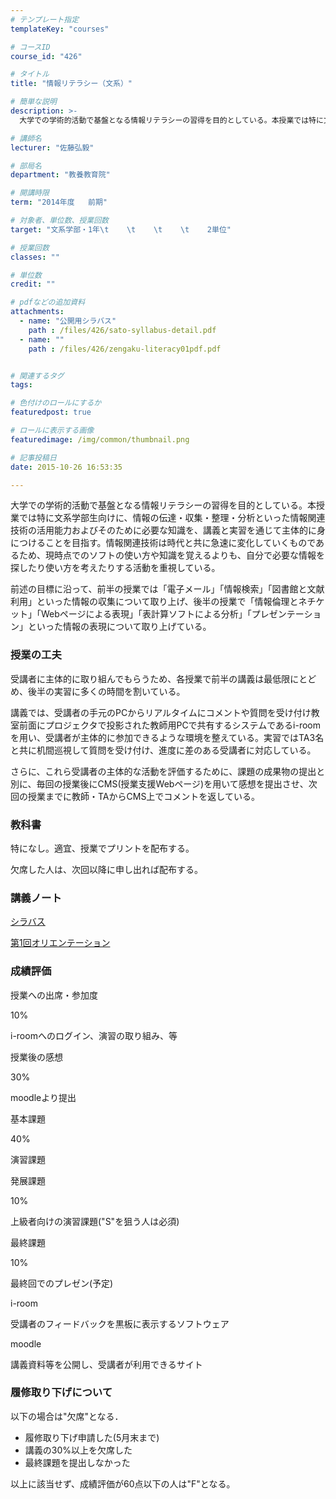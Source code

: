 ```yaml
---
# テンプレート指定
templateKey: "courses"

# コースID
course_id: "426"

# タイトル
title: "情報リテラシー（文系）"

# 簡単な説明
description: >-
  大学での学術的活動で基盤となる情報リテラシーの習得を目的としている。本授業では特に文系学部生向けに、情報の伝達・収集・整理・分析といった情報関連技術の活用能力およびそのために必要な知識を、講義と実習を...

# 講師名
lecturer: "佐藤弘毅"

# 部局名
department: "教養教育院"

# 開講時限
term: "2014年度	前期"

# 対象者、単位数、授業回数
target: "文系学部・1年\t    \t    \t    \t    2単位"

# 授業回数
classes: ""

# 単位数
credit: ""

# pdfなどの追加資料
attachments: 
  - name: "公開用シラバス" 
    path : /files/426/sato-syllabus-detail.pdf
  - name: "" 
    path : /files/426/zengaku-literacy01pdf.pdf


# 関連するタグ
tags:

# 色付けのロールにするか
featuredpost: true

# ロールに表示する画像
featuredimage: /img/common/thumbnail.png

# 記事投稿日
date: 2015-10-26 16:53:35

---
```

大学での学術的活動で基盤となる情報リテラシーの習得を目的としている。本授業では特に文系学部生向けに、情報の伝達・収集・整理・分析といった情報関連技術の活用能力およびそのために必要な知識を、講義と実習を通じて主体的に身につけることを目指す。情報関連技術は時代と共に急速に変化していくものであるため、現時点でのソフトの使い方や知識を覚えるよりも、自分で必要な情報を探したり使い方を考えたりする活動を重視している。 

前述の目標に沿って、前半の授業では「電子メール」「情報検索」「図書館と文献利用」といった情報の収集について取り上げ、後半の授業で「情報倫理とネチケット」「Webページによる表現」「表計算ソフトによる分析」「プレゼンテーション」といった情報の表現について取り上げている。
### 授業の工夫

受講者に主体的に取り組んでもらうため、各授業で前半の講義は最低限にとどめ、後半の実習に多くの時間を割いている。 

講義では、受講者の手元のPCからリアルタイムにコメントや質問を受け付け教室前面にプロジェクタで投影された教師用PCで共有するシステムであるi-roomを用い、受講者が主体的に参加できるような環境を整えている。実習ではTA3名と共に机間巡視して質問を受け付け、進度に差のある受講者に対応している。 

さらに、これら受講者の主体的な活動を評価するために、課題の成果物の提出と別に、毎回の授業後にCMS(授業支援Webページ)を用いて感想を提出させ、次回の授業までに教師・TAからCMS上でコメントを返している。

### 教科書

特になし。適宜、授業でプリントを配布する。

欠席した人は、次回以降に申し出れば配布する。

### 講義ノート


[シラバス](/files/426/sato-syllabus-detail.pdf) 


[第1回オリエンテーション](/files/426/zengaku-literacy01pdf.pdf) 

### 成績評価

授業への出席・参加度

10%

i-roomへのログイン、演習の取り組み、等

授業後の感想

30%

moodleより提出

基本課題

40%

演習課題

発展課題

10%

上級者向けの演習課題("S"を狙う人は必須)

最終課題

10%

最終回でのプレゼン(予定)

i-room

受講者のフィードバックを黒板に表示するソフトウェア 

moodle

講義資料等を公開し、受講者が利用できるサイト

### 履修取り下げについて

以下の場合は"欠席"となる．

  * 履修取り下げ申請した(5月末まで)
  * 講義の30%以上を欠席した
  * 最終課題を提出しなかった

以上に該当せず、成績評価が60点以下の人は"F"となる。
